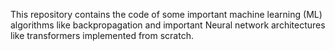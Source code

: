 This repository contains the code of some important machine learning (ML) algorithms like
backpropagation and important Neural network architectures like transformers implemented from scratch.
